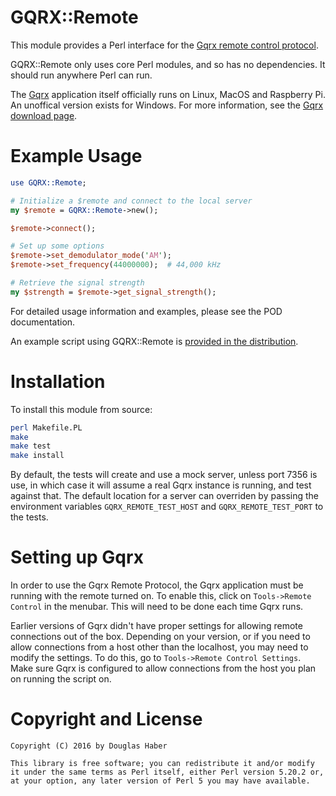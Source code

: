 # GQRX::Remote

This module provides a Perl interface for the [Gqrx remote control protocol](http://gqrx.dk/doc/remote-control).

GQRX::Remote only uses core Perl modules, and so has no dependencies. It should run anywhere Perl can run.

The [Gqrx](http://gqrx.dk/) application itself officially runs on Linux, MacOS and Raspberry Pi. An unoffical version exists for Windows. For more information, see the [Gqrx download page](http://gqrx.dk/download).


# Example Usage

```perl
use GQRX::Remote;

# Initialize a $remote and connect to the local server
my $remote = GQRX::Remote->new();

$remote->connect();

# Set up some options
$remote->set_demodulator_mode('AM');
$remote->set_frequency(44000000);  # 44,000 kHz

# Retrieve the signal strength
my $strength = $remote->get_signal_strength();
```

For detailed usage information and examples, please see the POD documentation.

An example script using GQRX::Remote is [provided in the distribution](https://github.com/DougHaber/gqrx-remote/tree/master/example/).


# Installation

To install this module from source:

```bash
perl Makefile.PL
make
make test
make install
```

By default, the tests will create and use a mock server, unless port 7356 is use, in which case it will assume a real Gqrx instance is running, and test against that.  The default location for a server can overriden by passing the environment variables `GQRX_REMOTE_TEST_HOST` and `GQRX_REMOTE_TEST_PORT` to the tests.


# Setting up Gqrx

In order to use the Gqrx Remote Protocol, the Gqrx application must be running with the remote turned on. To enable this, click on `Tools->Remote Control` in the menubar. This will need to be done each time Gqrx runs.

Earlier versions of Gqrx didn't have proper settings for allowing remote connections out of the box. Depending on your version, or if you need to allow connections from a host other than the localhost, you may need to modify the settings. To do this, go to `Tools->Remote Control Settings`. Make sure Gqrx is configured to allow connections from the host you plan on running the script on.


# Copyright and License

```
Copyright (C) 2016 by Douglas Haber

This library is free software; you can redistribute it and/or modify
it under the same terms as Perl itself, either Perl version 5.20.2 or,
at your option, any later version of Perl 5 you may have available.
```
